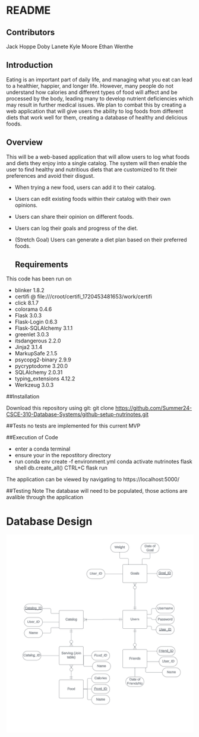 # README

## Contributors
Jack Hoppe
Doby Lanete
Kyle Moore
Ethan Wenthe

## Introduction

Eating is an important part of daily life, and managing what you eat can lead to a healthier, happier, and longer life. However, many people do not understand how calories and different types of food will affect and be processed by the body, leading many to develop nutrient deficiencies which may result in further medical issues. We plan to combat this by creating a web application that will give users the ability to log foods from different diets that work well for them, creating a database of healthy and delicious foods.

## Overview

This will be a web-based application that will allow users to log what foods and diets they enjoy into a single catalog. The system will then enable the user to find healthy and nutritious diets that are customized to fit their preferences and avoid their disgust.

- When trying a new food, users can add it to their catalog.
- Users can edit existing foods within their catalog with their own opinions.
- Users can share their opinion on different foods.
- Users can log their goals and progress of the diet.
- (Stretch Goal) Users can generate a diet plan based on their preferred foods.

  ## Requirements
This code has been run on
- blinker 1.8.2
- certifi @ file:///croot/certifi_1720453481653/work/certifi
- click 8.1.7
- colorama  0.4.6
- Flask  3.0.3
- Flask-Login  0.6.3
- Flask-SQLAlchemy  3.1.1
- greenlet  3.0.3
- itsdangerous  2.2.0
- Jinja2  3.1.4
- MarkupSafe  2.1.5
- psycopg2-binary  2.9.9
- pycryptodome  3.20.0
- SQLAlchemy   2.0.31
- typing_extensions  4.12.2
- Werkzeug  3.0.3



##Installation

Download this repository using git:
git clone https://github.com/Summer24-CSCE-310-Database-Systems/github-setup-nutrinotes.git

##Tests
no tests are implemented for this current MVP

##Execution of Code
- enter a conda terminal
- ensure your in the repostitory directory
- run
  conda env create -f environment.yml
  conda activate nutrinotes
  flask shell
  db.create_all()
   CTRL+C
  flask run

The application can be viewed by navigating to
https://localhost:5000/

##Testing Note
The database will need to be populated, those actions are avalible through the application

# Database Design
 ![Database Schema](docs/nutrinotesERD.png)

